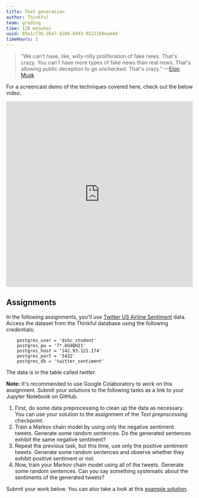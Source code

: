 ```yaml
---
title: Text generation
author: Thinkful
team: grading
time: 120 minutes
uuid: 89a1cf36-2b47-4286-b943-9522168ead4d
timeHours: 2
---
```


> "We can't have, like, willy-nilly proliferation of fake news. That's crazy. You can't have more types of fake news than real news. That's allowing public deception to go unchecked. That's crazy." —[Elon Musk](https://www.cbsnews.com/news/elon-musk-tesla-model-3-problems-interview-today-2018-04-11/)

<jupyter notebook-name="8.text_generation" course-code="DSBC"></jupyter>

For a screencast demo of the techniques covered here, check out the below video.

<iframe id="kaltura_player_1604711623" src="https://cdnapisec.kaltura.com/p/2315191/sp/231519100/embedIframeJs/uiconf_id/45331192/partner_id/2315191?iframeembed=true&playerId=kaltura_player_1604711623&entry_id=1_3mzv9jfj" width="100%" height="500" allowfullscreen webkitallowfullscreen mozAllowFullScreen allow="autoplay *; fullscreen *; encrypted-media *" frameborder="0"></iframe>


## Assignments

In the following assignments, you'll use [Twitter US Airline Sentiment](https://www.kaggle.com/crowdflower/twitter-airline-sentiment) data. Access the dataset from the Thinkful database using the following credentials:

        postgres_user = 'dsbc_student'
        postgres_pw = '7*.8G9QH21'
        postgres_host = '142.93.121.174'
        postgres_port = '5432'
        postgres_db = 'twitter_sentiment'

   The data is in the table called *twitter*.

**Note:** It's recommended to use Google Colaboratory to work on this assignment. Submit your solutions to the following tasks as a link to your Jupyter Notebook on GitHub.

1. First, do some data preprocessing to clean up the data as necessary. You can use your solution to the assignment of the *Text preprocessing* checkpoint.
2. Train a Markov chain model by using only the negative sentiment tweets. Generate some random sentences. Do the generated sentences exhibit the same negative sentiment?
3. Repeat the previous task, but this time, use only the positive sentiment tweets. Generate some random sentences and observe whether they exhibit positive sentiment or not.
4. Now, train your Markov chain model using all of the tweets. Generate some random sentences. Can you say something systematic about the sentiments of the generated tweets?

Submit your work below. You can also take a look at this [example solution](https://drive.google.com/file/d/1AlcF8fXZ7d-LBI41FQr8o5RrbAnlOqtL/view?usp=sharing).
